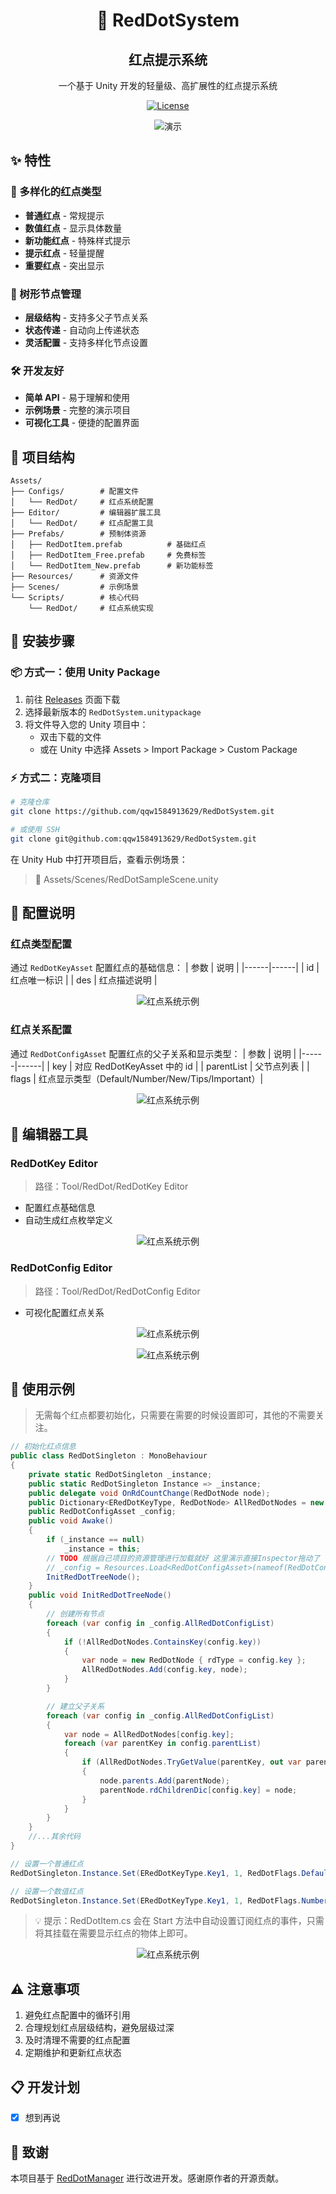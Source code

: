 <div align="center">
    <h1>🔴 RedDotSystem</h1>
    <h2>红点提示系统</h2>
    <p>一个基于 Unity 开发的轻量级、高扩展性的红点提示系统</p>
</div>


<div align="center">

[![License](https://img.shields.io/badge/license-MIT-green.svg)](LICENSE)

<p align="center">

![演示](Images/Gif.gif)

</p>
</div>

## ✨ 特性

### 🎯 多样化的红点类型
- **普通红点** - 常规提示
- **数值红点** - 显示具体数量
- **新功能红点** - 特殊样式提示
- **提示红点** - 轻量提醒
- **重要红点** - 突出显示

### 🌲 树形节点管理
- **层级结构** - 支持多父子节点关系
- **状态传递** - 自动向上传递状态
- **灵活配置** - 支持多样化节点设置

### 🛠 开发友好
- **简单 API** - 易于理解和使用
- **示例场景** - 完整的演示项目
- **可视化工具** - 便捷的配置界面

## 📁 项目结构

```plaintext
Assets/
├── Configs/        # 配置文件
│   └── RedDot/     # 红点系统配置
├── Editor/         # 编辑器扩展工具
│   └── RedDot/     # 红点配置工具
├── Prefabs/        # 预制体资源
│   ├── RedDotItem.prefab          # 基础红点
│   ├── RedDotItem_Free.prefab     # 免费标签
│   └── RedDotItem_New.prefab      # 新功能标签
├── Resources/      # 资源文件
├── Scenes/         # 示例场景
└── Scripts/        # 核心代码
    └── RedDot/     # 红点系统实现
```
## 🚀 安装步骤

### 📦 方式一：使用 Unity Package

1. 前往 [Releases](https://github.com/qqw1584913629/RedDotSystem/releases) 页面下载
2. 选择最新版本的 `RedDotSystem.unitypackage`
3. 将文件导入您的 Unity 项目中：
   - 双击下载的文件
   - 或在 Unity 中选择 Assets > Import Package > Custom Package

### ⚡ 方式二：克隆项目

```bash
# 克隆仓库
git clone https://github.com/qqw1584913629/RedDotSystem.git

# 或使用 SSH
git clone git@github.com:qqw1584913629/RedDotSystem.git
```

在 Unity Hub 中打开项目后，查看示例场景：
> 📂 Assets/Scenes/RedDotSampleScene.unity


## 🔧 配置说明

### 红点类型配置
通过 `RedDotKeyAsset` 配置红点的基础信息：
| 参数 | 说明 |
|------|------|
| id   | 红点唯一标识 |
| des  | 红点描述说明 |

<p align="center">
    <img src="Images/RedDotKeyAsset.png" width="auto" alt="红点系统示例">
</p>

### 红点关系配置
通过 `RedDotConfigAsset` 配置红点的父子关系和显示类型：
| 参数 | 说明 |
|------|------|
| key  | 对应 RedDotKeyAsset 中的 id |
| parentList | 父节点列表 |
| flags | 红点显示类型（Default/Number/New/Tips/Important）|

<p align="center">
    <img src="Images/RedDotConfigAsset.png" width="auto" alt="红点系统示例">
</p>

## 🔨 编辑器工具

### RedDotKey Editor
> 路径：Tool/RedDot/RedDotKey Editor
- 配置红点基础信息
- 自动生成红点枚举定义

<p align="center">
    <img src="Images/RedDotEditorWindow.png" width="auto" alt="红点系统示例">
</p>

### RedDotConfig Editor
> 路径：Tool/RedDot/RedDotConfig Editor
- 可视化配置红点关系
<p align="center">
    <img src="Images/RedDotConfigEditorWindow1.png" width="auto" alt="红点系统示例">
</p>
<p align="center">
    <img src="Images/RedDotConfigEditorWindow2.png" width="auto" alt="红点系统示例">
</p>

## 📝 使用示例
> 无需每个红点都要初始化，只需要在需要的时候设置即可，其他的不需要关注。
```csharp
// 初始化红点信息
public class RedDotSingleton : MonoBehaviour
{
    private static RedDotSingleton _instance;
    public static RedDotSingleton Instance => _instance;
    public delegate void OnRdCountChange(RedDotNode node);
    public Dictionary<ERedDotKeyType, RedDotNode> AllRedDotNodes = new Dictionary<ERedDotKeyType, RedDotNode>();
    public RedDotConfigAsset _config;
    public void Awake()
    { 
        if (_instance == null)
            _instance = this;
        // TODO 根据自己项目的资源管理进行加载就好 这里演示直接Inspector拖动了
        // _config = Resources.Load<RedDotConfigAsset>(nameof(RedDotConfigAsset));
        InitRedDotTreeNode();
    }
    public void InitRedDotTreeNode()
    {
        // 创建所有节点
        foreach (var config in _config.AllRedDotConfigList)
        {
            if (!AllRedDotNodes.ContainsKey(config.key))
            {
                var node = new RedDotNode { rdType = config.key };
                AllRedDotNodes.Add(config.key, node);
            }
        }

        // 建立父子关系
        foreach (var config in _config.AllRedDotConfigList)
        {
            var node = AllRedDotNodes[config.key];
            foreach (var parentKey in config.parentList)
            {
                if (AllRedDotNodes.TryGetValue(parentKey, out var parentNode))
                {
                    node.parents.Add(parentNode);
                    parentNode.rdChildrenDic[config.key] = node;
                }
            }
        }
    }
    //...其余代码
}
```
```csharp
// 设置一个普通红点
RedDotSingleton.Instance.Set(ERedDotKeyType.Key1, 1, RedDotFlags.Default);

// 设置一个数值红点
RedDotSingleton.Instance.Set(ERedDotKeyType.Key1, 1, RedDotFlags.Number);
```

> 💡 提示：RedDotItem.cs 会在 Start 方法中自动设置订阅红点的事件，只需将其挂载在需要显示红点的物体上即可。
<p align="center">
    <img src="Images/RedDotItem.png" width="auto" alt="红点系统示例">
</p>

## ⚠️ 注意事项
1. 避免红点配置中的循环引用
2. 合理规划红点层级结构，避免层级过深
3. 及时清理不需要的红点配置
4. 定期维护和更新红点状态

## 📋 开发计划
- [x] 想到再说
<!-- - [ ] 添加更多红点样式
- [ ] 优化红点更新性能
- [ ] 支持红点条件配置
- [ ] 添加红点统计分析 -->

## 📝 致谢
本项目基于 [RedDotManager](https://github.com/SouthBegonia/RedDotManager) 进行改进开发。感谢原作者的开源贡献。
